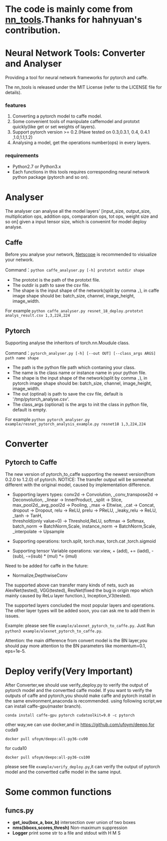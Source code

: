 # The code is mainly come from [nn_tools](https://github.com/hahnyuan/nn_tools).Thanks for hahnyuan's contribution.
# Neural Network Tools: Converter and Analyser

 Providing a tool for  neural network frameworks for pytorch and caffe.
 
 The nn_tools is released under the MIT License (refer to the LICENSE file for details).

### features

1. Converting a pytorch model to caffe model.
2. Some convenient tools of manipulate caffemodel and prototxt quickly(like get or set weights of layers).
3. Support pytorch version >= 0.2.(Have tested on 0.3,0.3.1, 0.4, 0.4.1 ,1.0,1.1,1.2)
4. Analysing a model, get the operations number(ops) in every layers.

### requirements

- Python2.7 or Python3.x
- Each functions in this tools requires corresponding neural network python package (pytorch and so on).

# Analyser

The analyser can analyse all the model layers' [input_size, output_size, multiplication ops, addition ops, 
comparation ops, tot ops, weight size and so on] given a input tensor size, which is convenint for model deploy analyse.

## Caffe
Before you analyse your network, [Netscope](http://ethereon.github.io/netscope/#/editor)
is recommended to visiualize your network.

Command：`python caffe_analyser.py [-h] prototxt outdir shape`
- The prototxt is the path of the prototxt file.
- The outdir is path to save the csv file.
- The shape is the input shape of the network(split by comma `,`), in caffe image shape should be: 
batch_size, channel, image_height, image_width.

For example `python caffe_analyser.py resnet_18_deploy.prototxt analys_result.csv 1,3,224,224`

## Pytorch
Supporting analyse the inheritors of torch.nn.Moudule class.

Command：`pytorch_analyser.py [-h] [--out OUT] [--class_args ARGS] path name shape`
- The path is the python file path which contaning your class.
- The name is the class name or instance name in your python file.
- The shape is the input shape of the network(split by comma `,`), in pytorch image shape should be:
batch_size, channel, image_height, image_width.
- The out (optinal) is path to save the csv file, default is '/tmp/pytorch_analyse.csv'.
- The class_args (optional) is the args to init the class in python file, default is empty.

For example `python pytorch_analyser.py example/resnet_pytorch_analysis_example.py resnet18 1,3,224,224`



# Converter

## Pytorch to Caffe

The new version of pytorch_to_caffe supporting the newest version(from 0.2.0 to 1.2.0) of pytorch.
NOTICE: The transfer output will be somewhat different with the original model, caused by implementation difference.

- Supporting layers types: 
conv2d  ->  Convolution, 
_conv_transpose2d ->  Deconvolution, 
_linear -> InnerProduct, 
_split  -> Slice, 
max_pool2d,_avg_pool2d   -> Pooling,
_max    -> Eltwise, 
_cat    -> Concat,
dropout -> Dropout,
 relu   -> ReLU, 
 prelu  -> PReLU, 
 _leaky_relu -> ReLU,
 _tanh  -> TanH,   
 threshold(only value=0) -> Threshold,ReLU,
 softmax -> Softmax, 
 batch_norm -> BatchNorm,Scale, 
 instance_norm -> BatchNorm,Scale,
 _interpolate  ->  Upsample
 
- Supporting operations: torch.split, torch.max, torch.cat ,torch.sigmoid
- Supporting tensor Variable operations: var.view, + (add), += (iadd), -(sub), -=(isub)
 \* (mul) *= (imul)

Need to be added for caffe in the future:
- Normalize,DepthwiseConv

The supported above can transfer many kinds of nets, 
such as AlexNet(tested), VGG(tested), ResNet(fixed the bug in origin repo which mainly caused by ReLu layer function.), Inception_V3(tested).

The supported layers concluded the most popular layers and operations.
 The other layer types will be added soon, you can ask me to add them in issues.

Example: please see file `example/alexnet_pytorch_to_caffe.py`. Just Run `python3 example/alexnet_pytorch_to_caffe.py`.

Attention:
the main difference from convert model is the BN layer,you should pay more attention to the BN parameters like  momentum=0.1, eps=1e-5.

# Deploy verify(Very Important)
After Converter,we should use verify_deploy.py to verify the output of pytorch model and the convertted caffe model.
If you want to verify the outputs of caffe and pytorch,you should make caffe and pytorch install in the same environment,anaconda is recommended.
using following script,we can install caffe-gpu(master branch). 
```angular2html
conda install caffe-gpu pytorch cudatoolkit=9.0 -c pytorch 

```
other way,we can use docker,and in https://github.com/ufoym/deepo,for cuda9
```
docker pull ufoym/deepo:all-py36-cu90
```
for cuda10
```
docker pull ufoym/deepo:all-py36-cu100
```

please see file `example/verify_deploy.py`,it can verify the output of pytorch model and the convertted caffe model in the same input.


# Some common functions

## funcs.py

- **get_iou(box_a, box_b)** intersection over union of two boxes
- **nms(bboxs,scores,thresh)** Non-maximum suppression
- **Logger** print some str to a file and stdout with H M S

